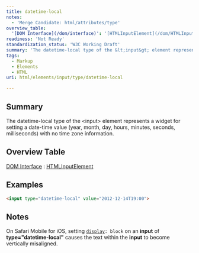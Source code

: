```yaml
---
title: datetime-local
notes:
  - 'Merge Candidate: html/attributes/type'
overview_table:
  '[DOM Interface](/dom/interface)': '[HTMLInputElement](/dom/HTMLInputElement)'
readiness: 'Not Ready'
standardization_status: 'W3C Working Draft'
summary: 'The datetime-local type of the &lt;input&gt; element represents a widget for setting a date-time value (year, month, day, hours, minutes, seconds, milliseconds) with no time zone information.'
tags:
  - Markup
  - Elements
  - HTML
uri: html/elements/input/type/datetime-local

---
```

## <span>Summary</span>

The datetime-local type of the &lt;input&gt; element represents a widget for setting a date-time value (year, month, day, hours, minutes, seconds, milliseconds) with no time zone information.

## <span>Overview Table</span>

[DOM Interface](/dom/interface)
:   [HTMLInputElement](/dom/HTMLInputElement)

## <span>Examples</span>

``` html
<input type="datetime-local" value="2012-12-14T19:00">
```

## <span>Notes</span>

On Safari Mobile for iOS, setting [`display`](/css/properties/display)`: block` on an **input** of **type="datetime-local"** causes the text within the **input** to become vertically misaligned.